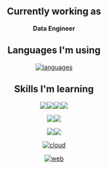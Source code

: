 <div align="center">

## Currently working as

**Data Engineer**

## Languages I'm using

[![languages](https://skillicons.dev/icons?i=py,kotlin,scala,r)](https://skillicons.dev)
  
## Skills I'm learning

<img src="https://img.shields.io/badge/Spark-E25A1C?style=flat-squre&logo=apachespark&logoColor=white"/><img src="https://img.shields.io/badge/Kafka-231F20?style=flat-squre&logo=apachekafka&logoColor=white"/><img src="https://img.shields.io/badge/Elastic-005571?style=flat-squre&logo=elastic&logoColor=white"/><img src="https://img.shields.io/badge/Airflow-017CEE?style=flat-squre&logo=apacheairflow&logoColor=white"/>

<img src="https://img.shields.io/badge/TF2.0-FF6F00?style=flat-squre&logo=tensorflow&logoColor=white"/><img src="https://img.shields.io/badge/PyTorch-EE4C2C?style=flat-squre&logo=pytorch&logoColor=white"/>

<img src="https://img.shields.io/badge/Docker-2496ED?style=flat-squre&logo=docker&logoColor=white"/><img src="https://img.shields.io/badge/K8S-326CE5?style=flat-squre&logo=kubernetes&logoColor=white"/>

[![cloud](https://skillicons.dev/icons?i=aws,terraform)](https://skillicons.dev)

[![web](https://skillicons.dev/icons?i=spring,fastapi)](https://skillicons.dev)

</div>
